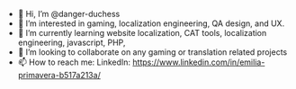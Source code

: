 - 👋 Hi, I’m @danger-duchess
- 👀 I’m interested in gaming, localization engineering, QA design, and UX.
- 🌱 I’m currently learning website localization, CAT tools, localization engineering, javascript, PHP,
- 💞️ I’m looking to collaborate on any gaming or translation related projects
- 📫 How to reach me: LinkedIn: https://www.linkedin.com/in/emilia-primavera-b517a213a/

<!---
danger-duchess/danger-duchess is a ✨ special ✨ repository because its `README.md` (this file) appears on your GitHub profile.
You can click the Preview link to take a look at your changes.
--->
